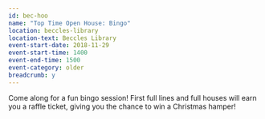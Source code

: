 ```yaml
---
id: bec-hoo
name: "Top Time Open House: Bingo"
location: beccles-library
location-text: Beccles Library
event-start-date: 2018-11-29
event-start-time: 1400
event-end-time: 1500
event-category: older
breadcrumb: y
---
```


Come along for a fun bingo session! First full lines and full houses will earn you a raffle ticket, giving you the chance to win a Christmas hamper!
